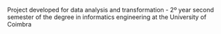 Project developed for data analysis and transformation - 2º year second semester of the degree in informatics engineering at the University of Coimbra
